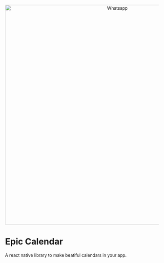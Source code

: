 <p align="center">
  <img src="https://imgur.com/07OB3w1.png" width="720" title="Whatsapp">
</p>

# Epic Calendar

A react native library to make beatiful calendars in your app.
